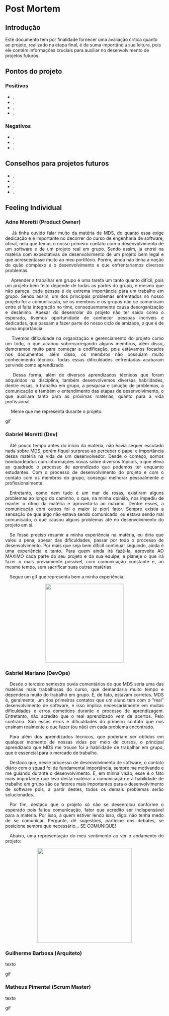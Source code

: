 # Post Mortem

## Introdução

Este documento tem por finalidade fornecer uma avaliação crítica quanto ao projeto,
realizado na etapa final, é de suma importância sua leitura, pois ele contém informações cruciais para auxiliar no desenvolvimento de projetos futuros.

## Pontos do projeto

### Positivos

-   .
-   .
-   .
-   .

### Negativos

-   .
-   .
-   .

## Conselhos para projetos futuros

-   .
-   .
-   .
-   .

<!-- Nesta seção, seguir a ordem de cargos que desejar -->
## Feeling Individual

### Adne Moretti (Product Owner)
<p align="justify"> &emsp; Já tinha ouvido falar muito da matéria de MDS, do quanto essa exige dedicação e é importante no decorrer do curso de engenharia de software, afinal, nela que temos o nosso primeiro contato com o desenvolvimento de um software e de um projeto real em grupo. Sendo assim, já entrei na matéria com expectativas de desenvolvimento de um projeto bem legal e que acrescentasse muito ao meu portifório. Porém, ainda não tinha a noção do quão complexo é o desenvolvimento e que enfrentaríamos diversos problemas.</p>
<p align="justify"> &emsp;  Aprender a trabalhar em grupo é uma tarefa um tanto quanto difícil, pois um projeto bem feito depende de todas as partes do grupo, e mesmo que não pareça, cada pessoa é de extrema importância para um trabalho em grupo. Sendo assim, um dos principais problemas enfrentados no nosso projeto foi a comunicação, se os membros e os grupos não se comunicam entre si falta integração no time, consequentemente causa desorganização e desânimo. Apesar do desenrolar do projeto não ter saído como o esperado, tivemos oportunidade de conhecer pessoas incríveis e dedicadas, que passam a fazer parte do nosso ciclo de amizade, o que é de suma importância.</p>
<p align="justify"> &emsp; Tivemos dificuldade na organização e gerenciamento do projeto como um todo, o que acabou sobrecarregando alguns membros, além disso, demoramos muito para começar a codificação, pois estávamos focados nos documentos, além disso, os membros não possuiam muito conhecimento técnico. Todas essas dificuldades enfrentadas acabaram servindo como aprendizado.</p>
<p align="justify"> &emsp;  Dessa forma, além de diversos aprendizados técnicos que foram adquiridos na disciplina, também desenvolvemos diversas habilidades, dentre essas, o trabalho em grupo, a pesquisa e solução de problemas, a comunicação e também o entendimento das etapas de desenvolvimento, o que auxiliará tanto para as próximas matérias, quanto para a vida profissional.</p>
 <p align="justify"> &emsp; Meme que me representa durante o projeto:</p>

gif

### Gabriel Moretti (Dev)

<p align="justify"> &emsp;Até pouco tempo antes do início da matéria, não havia sequer escutado nada sobre MDS, porém fiquei surpreso ao perceber o papel e importância dessa matéria na vida de um desenvolvedor. Desde o começo, somos bombardeados com informações novas sobre diversos tópicos, o que eleva ao quadrado o processo de aprendizado que podemos ter enquanto estudantes. Com o processo de desenvolvimento do projeto e com o contato com os membros do grupo, consegui melhorar pessoalmente e profissionalmente. </p>
<p align="justify"> &emsp;Entretanto, como nem tudo é um mar de rosas, existiram alguns problemas ao longo do caminho, o que, na minha opinião, nos impediu de manter o ritmo da matéria e aproveitá-la ao máximo. Dentre esses, a comunicação com outros foi o maior (e pior) fator. Sempre existia a sensação de que algo não estava sendo comunicado, ou estava sendo mal comunicado, o que causou alguns problemas até no desenvolvimento do projeto em si.</p>
<p align="justify"> &emsp;Se fosse preciso resumir a minha experiência na matéria, eu diria que valeu a pena, apesar das dificuldades, passar por todo o processo de desenvolvimento. Por mais que seja bem difícil continuar seguindo, ainda é uma experiência e tanto. Para quem ainda irá fazê-la, aproveite AO MÁXIMO cada parte do seu projeto e da sua equipe, e planeje o que irá fazer o mais previamente possível, com comunicação constante e, ao mesmo tempo, sem sacrificar suas outras matérias.</p>
<p align="justify"> &emsp;Segue um gif que representa bem a minha experiência:</p>

<p align="center">
  <img src="https://media3.giphy.com/media/LO8ipFG7sfgAPRyJW7/giphy.gif?cid=790b76118d0f5748692ea5b03b8137fead588f27d44e055f&rid=giphy.gif&ct=g" width="250" />
</p>


### Gabriel Mariano (DevOps)

<p align="justify"> &emsp;Desde o terceiro semestre ouvia comentários de que MDS seria uma das matérias mais trabalhosas do curso, que demandaria muito tempo e dependeria muito do trabalho em grupo. E, de fato, estavam corretos. MDS é, geralmente, um dos primeiros contatos que um aluno tem com o “real” desenvolvimento de software, e isso implica necessariamente em muitas dificuldades e erros cometidos durante o processo de aprendizagem. Entretanto, não acredito que o real aprendizado vem de acertos. Pelo contrário. São esses erros e dificuldades do primeiro contato que nos ensinam realmente o que fazer (ou não) em cada problema encontrado.</p>
<p align="justify"> &emsp;Para além dos aprendizados técnicos, que poderiam ser obtidos em qualquer momento de nossas vidas por meio de cursos, o principal aprendizado que MDS me trouxe foi a habilidade de trabalhar em grupo, que é essencial para o mercado de trabalho.</p>
<p align="justify"> &emsp;Destaco que, nesse processo de desenvolvimento de software, o contato diário com o squad foi de fundamental importância, sempre me motivando e me guiando durante o desenvolvimento. E, em minha visão, esse é o fato mais importante que levo desta matéria: a comunicação e a habilidade de trabalho em grupo são os fatores mais importantes para o desenvolvimento de software pois, a partir destes, todos os demais problemas serão solucionados.</p>
<p align="justify"> &emsp;Por fim, destaco que o projeto só não se desenrolou conforme o esperado pois faltou comunicação, fator que acredito ser indispensável para a matéria. Por isso, à quem estiver lendo isso, digo: não tenha medo de se comunicar. Pergunte, dê sugestões, participe dos debates, se posicione sempre que necessário... SE COMUNIQUE!</p>

<p align="justify"> &emsp;Abaixo, uma representação do meu sentimento ao ver o andamento do projeto:</p>

<p align="center">
  <img src="https://media.giphy.com/media/NTur7XlVDUdqM/giphy.gif" width="300" />
</p>



  
### Guilherme Barbosa (Arquiteto)

texto

gif

### Matheus Pimentel (Scrum Master)

texto

gif
